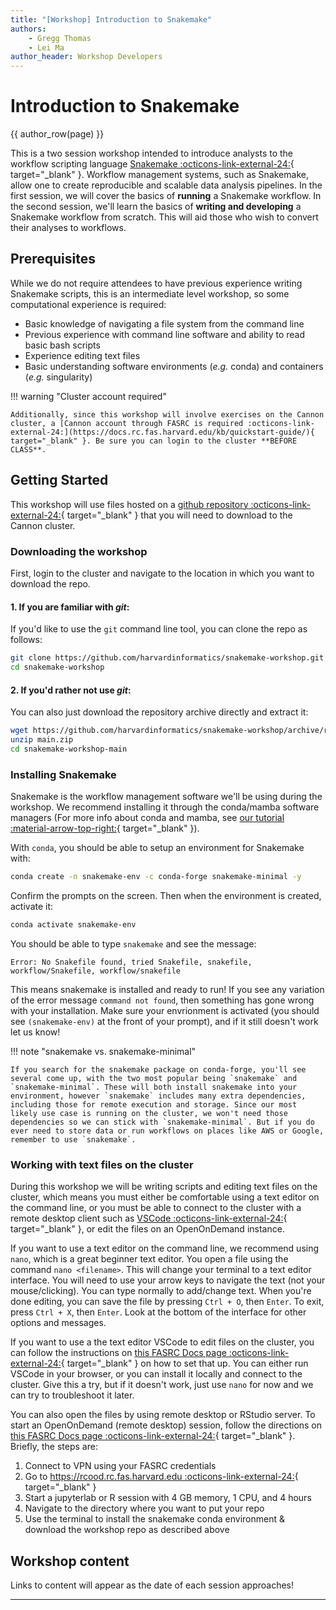 ```yaml
---
title: "[Workshop] Introduction to Snakemake"
authors:
    - Gregg Thomas
    - Lei Ma
author_header: Workshop Developers
---
```


# Introduction to Snakemake

{{ author_row(page) }}

This is a two session workshop intended to introduce analysts to the workflow scripting language [Snakemake :octicons-link-external-24:](https://snakemake.readthedocs.io/en/stable/){ target="_blank" }. Workflow management systems, such as Snakemake, allow one to create reproducible and scalable data analysis pipelines. In the first session, we will cover the basics of **running** a Snakemake workflow. In the second session, we'll learn the basics of **writing and developing** a Snakemake workflow from scratch. This will aid those who wish to convert their analyses to workflows.

## Prerequisites

While we do not require attendees to have previous experience writing Snakemake scripts, this is an intermediate level workshop, so some computational experience is required:

- Basic knowledge of navigating a file system from the command line
- Previous experience with command line software and ability to read basic bash scripts
- Experience editing text files
- Basic understanding software environments (*e.g.* conda) and containers (*e.g.* singularity)

!!! warning "Cluster account required"

    Additionally, since this workshop will involve exercises on the Cannon cluster, a [Cannon account through FASRC is required :octicons-link-external-24:](https://docs.rc.fas.harvard.edu/kb/quickstart-guide/){ target="_blank" }. Be sure you can login to the cluster **BEFORE CLASS**.

## Getting Started

This workshop will use files hosted on a [github repository :octicons-link-external-24:](https://github.com/harvardinformatics/snakemake-workshop){ target="_blank" } that you will need to download to the Cannon cluster.

### Downloading the workshop

First, login to the cluster and navigate to the location in which you want to download the repo. 

#### 1. If you are familiar with *git*:

If you'd like to use the `git` command line tool, you can clone the repo as follows:

```bash
git clone https://github.com/harvardinformatics/snakemake-workshop.git
cd snakemake-workshop
```

#### 2. If you'd rather not use *git*:

You can also just download the repository archive directly and extract it:

```bash
wget https://github.com/harvardinformatics/snakemake-workshop/archive/refs/heads/main.zip
unzip main.zip
cd snakemake-workshop-main
```

### Installing Snakemake

Snakemake is the workflow management software we'll be using during the workshop. We recommend installing it through the conda/mamba software managers (For more info about conda and mamba, see [our tutorial :material-arrow-top-right:](../../resources/tutorials/installing-command-line-software-conda-mamba.md){ target="_blank" }).

With `conda`, you should be able to setup an environment for Snakemake with:

```bash
conda create -n snakemake-env -c conda-forge snakemake-minimal -y 
```

Confirm the prompts on the screen. Then when the environment is created, activate it:

```bash
conda activate snakemake-env
```

You should be able to type `snakemake` and see the message:

```
Error: No Snakefile found, tried Snakefile, snakefile, workflow/Snakefile, workflow/snakefile
```

This means snakemake is installed and ready to run! If you see any variation of the error message `command not found`, then something has gone wrong with your installation. Make sure your envrionment is activated (you should see `(snakemake-env)` at the front of your prompt), and if it still doesn't work let us know!

!!! note "snakemake vs. snakemake-minimal"

    If you search for the snakemake package on conda-forge, you'll see several come up, with the two most popular being `snakemake` and `snakemake-minimal`. These will both install snakemake into your environment, however `snakemake` includes many extra dependencies, including those for remote execution and storage. Since our most likely use case is running on the cluster, we won't need those dependencies so we can stick with `snakemake-minimal`. But if you do ever need to store data or run workflows on places like AWS or Google, remember to use `snakemake`.

### Working with text files on the cluster

During this workshop we will be writing scripts and editing text files on the cluster, which means you must either be comfortable using a text editor on the command line, or you must be able to connect to the cluster with a remote desktop client such as [VSCode :octicons-link-external-24:](https://code.visualstudio.com/){ target="_blank" }, or edit the files on an OpenOnDemand instance.

If you want to use a text editor on the command line, we recommend using `nano`, which is a great beginner text editor. You open a file using the command `nano <filename>`. This will change your terminal to a text editor interface. You will need to use your arrow keys to navigate the text (not your mouse/clicking). You can type normally to add/change text. When you're done editing, you can save the file by pressing `Ctrl + O`, then `Enter`. To exit, press `Ctrl + X`, then `Enter`. Look at the bottom of the interface for other options and messages.

If you want to use a the text editor VSCode to edit files on the cluster, you can follow the instructions on [this FASRC Docs page :octicons-link-external-24:](https://docs.rc.fas.harvard.edu/kb/vscode-remote-development-via-ssh-or-tunnel/){ target="_blank" } on how to set that up. You can either run VSCode in your browser, or you can install it locally and connect to the cluster. Give this a try, but if it doesn't work, just use `nano` for now and we can try to troubleshoot it later.

You can also open the files by using remote desktop or RStudio server. To start an OpenOnDemand (remote desktop) session, follow the directions on [this FASRC Docs page :octicons-link-external-24:](https://docs.rc.fas.harvard.edu/kb/virtual-desktop/){ target="_blank" }. Briefly, the steps are:

1. Connect to VPN using your FASRC credentials
2. Go to [https://rcood.rc.fas.harvard.edu :octicons-link-external-24:](https://rcood.rc.fas.harvard.edu){ target="_blank" }
3. Start a jupyterlab or R session with 4 GB memory, 1 CPU, and 4 hours 
4. Navigate to the directory where you want to put your repo
5. Use the terminal to install the snakemake conda environment & download the workshop repo as described above

## Workshop content

Links to content will appear as the date of each session approaches!

<!-- Click the buttons below to access the workshop content.

Part 1: Running a Snakemake workflow

[Snakemake Run](run/run.md){ .md-button .md-button--primary }

Part 2: Developing a Snakemake workflow

:construction_site: Under construction, check back soon! :construction: -->

<!-- [Snakemake Develop](run/run.md){ .md-button .md-button--primary } -->

---
